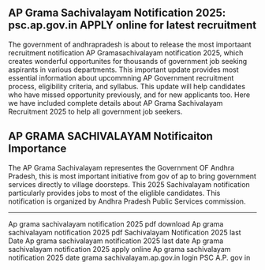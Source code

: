 ## AP Grama Sachivalayam Notification 2025: psc.ap.gov.in APPLY online for latest recruitment

The government of andhrapradesh is about to release the most importaant recruitment notification AP Gramasachivalayam notification 2025, which creates wonderful opportunites for thousands of government job seeking aspirants in various departments. This important update provides most essential information about upcommning AP Government recruitment process, eligibility criteria, and syllabus. This update will help candidates who have missed opportunity previously, and for new applicants too. Here we have included complete details about AP Grama Sachivalayam Recruitment 2025 to help all government job seekers.

## AP GRAMA SACHIVALAYAM Notificaiton Importance

The AP Grama Sachivalayam representes the Government OF Andhra Pradesh, this is most important initiative from gov of ap to bring government services directly to village doorsteps. This 2025 Sachivalayam notification particularly provides jobs to most of the eliglible candidates. This notification is organized by Andhra Pradesh Public Services commission. 

----

Ap grama sachivalayam notification 2025 pdf download
Ap grama sachivalayam notification 2025 pdf
Sachivalayam Notification 2025 last Date
Ap grama sachivalayam notification 2025 last date
Ap grama sachivalayam notification 2025 apply online
Ap grama sachivalayam notification 2025 date
grama sachivalayam.ap.gov.in login
PSC A.P. gov in
